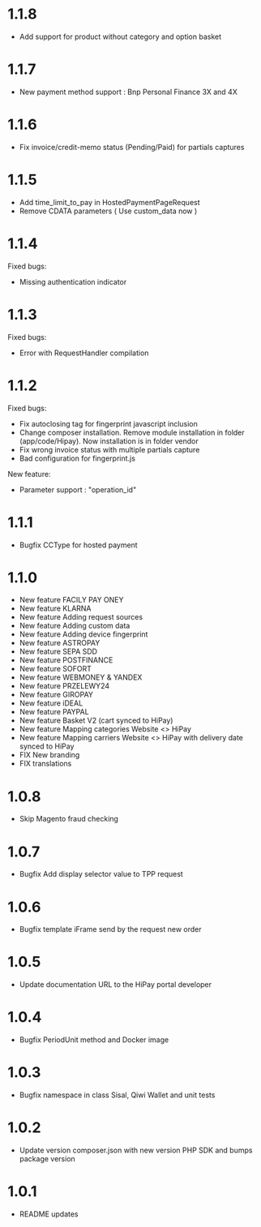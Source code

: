 # 1.1.8

- Add support for product without category and option basket

# 1.1.7

- New payment method support : Bnp Personal Finance 3X and 4X 

# 1.1.6

- Fix invoice/credit-memo status (Pending/Paid) for partials captures

# 1.1.5

- Add time_limit_to_pay in HostedPaymentPageRequest
- Remove CDATA parameters ( Use custom_data now )

# 1.1.4

Fixed bugs:
  - Missing authentication indicator

# 1.1.3

Fixed bugs:
  - Error with RequestHandler compilation

# 1.1.2

Fixed bugs:
 - Fix autoclosing tag for fingerprint javascript inclusion
 - Change composer installation. Remove module installation in folder (app/code/Hipay). Now installation is in folder vendor
 - Fix wrong invoice status with multiple partials capture
 - Bad configuration for fingerprint.js

New feature:
 - Parameter support  : "operation_id"

# 1.1.1

- Bugfix CCType for hosted payment

# 1.1.0

- New feature FACILY PAY ONEY
- New feature KLARNA
- New feature Adding request sources
- New feature Adding custom data
- New feature Adding device fingerprint
- New feature ASTROPAY
- New feature SEPA SDD
- New feature POSTFINANCE
- New feature SOFORT
- New feature WEBMONEY & YANDEX
- New feature PRZELEWY24
- New feature GIROPAY
- New feature iDEAL
- New feature PAYPAL
- New feature Basket V2 (cart synced to HiPay)
- New feature Mapping categories Website <> HiPay
- New feature Mapping carriers Website <> HiPay with delivery date synced to HiPay
- FIX New branding
- FIX translations

# 1.0.8

- Skip Magento fraud checking

# 1.0.7

- Bugfix Add display selector value to TPP request

# 1.0.6

- Bugfix template iFrame send by the request new order

# 1.0.5

- Update documentation URL to the HiPay portal developer

# 1.0.4

- Bugfix PeriodUnit method and Docker image

# 1.0.3

- Bugfix namespace in class Sisal, Qiwi Wallet and unit tests

# 1.0.2

- Update version composer.json with new version PHP SDK and bumps package version

# 1.0.1

- README updates